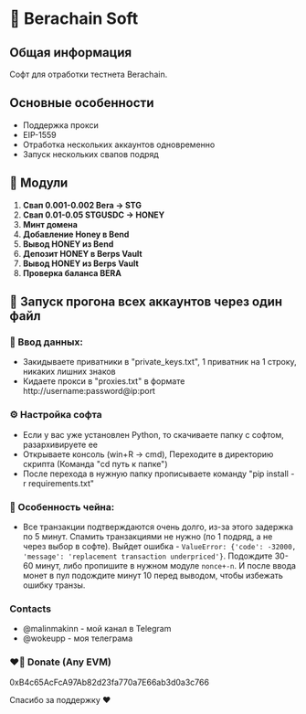 # 🐻 Berachain Soft

## Общая информация

Софт для отработки тестнета Berachain.

## Основные особенности

- Поддержка прокси 
- EIP-1559
- Отработка нескольких аккаунтов одновременно
- Запуск нескольких свапов подряд 

## 🍒 Модули

1. **Свап 0.001-0.002 Bera -> STG**
2. **Свап 0.01-0.05 STGUSDC -> HONEY**
3. **Минт домена**
4. **Добавление Honey в Bend**
5. **Вывод HONEY из Bend**
6. **Депозит HONEY в Berps Vault**
7. **Вывод HONEY из Berps Vault**
8. **Проверка баланса BERA**

## 🧠 Запуск прогона всех аккаунтов через один файл

### 📄 Ввод данных:

- Закидываете приватники в "private_keys.txt", 1 приватник на 1 строку, никаких лишних знаков
- Кидаете прокси в "proxies.txt" в формате http://username:password@ip:port

### ⚙️ Настройка софта

- Если у вас уже установлен Python, то скачиваете папку с софтом, разархивируете ее
- Открываете консоль (win+R -> cmd), Переходите в директорию скрипта (Команда "cd путь к папке")
- После перехода в нужную папку прописываете команду "pip install -r requirements.txt"

### 🥱 Особенность чейна:

- Все транзакции подтверждаются очень долго, из-за этого задержка по 5 минут. Спамить транзакциями не нужно (по 1 подряд, а не через выбор в софте). Выйдет ошибка - `ValueError: {'code': -32000, 'message': 'replacement transaction underpriced'}`. Подождите 30-60 минут, либо пропишите в нужном модуле `nonce+-n`. И после ввода монет в пул подождите минут 10 перед выводом, чтобы избежать ошибку транзы.

### Contacts

- @malinmakinn - мой канал в Telegram
- @wokeupp - моя телеграма

### ❤️‍🔥 Donate (Any EVM)

0xB4c65AcFcA97Ab82d23fa770a7E66ab3d0a3c766

Спасибо за поддержку ❤️
